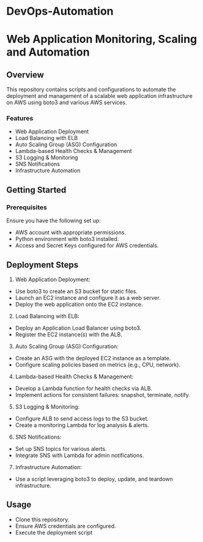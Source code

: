 # DevOps-Automation

# Web Application Monitoring, Scaling and Automation

## Overview

This repository contains scripts and configurations to automate the deployment and management of a scalable web application infrastructure on AWS using boto3 and various AWS services.

### Features
* Web Application Deployment
* Load Balancing with ELB
* Auto Scaling Group (ASG) Configuration
* Lambda-based Health Checks & Management
* S3 Logging & Monitoring
* SNS Notifications
* Infrastructure Automation

## Getting Started
### Prerequisites
Ensure you have the following set up:

* AWS account with appropriate permissions.
* Python environment with boto3 installed.
* Access and Secret Keys configured for AWS credentials.

## Deployment Steps
1. Web Application Deployment:

* Use boto3 to create an S3 bucket for static files.
* Launch an EC2 instance and configure it as a web server.
* Deploy the web application onto the EC2 instance.

2. Load Balancing with ELB:

* Deploy an Application Load Balancer using boto3.
* Register the EC2 instance(s) with the ALB.

3. Auto Scaling Group (ASG) Configuration:

* Create an ASG with the deployed EC2 instance as a template.
* Configure scaling policies based on metrics (e.g., CPU, network).
4. Lambda-based Health Checks & Management:

* Develop a Lambda function for health checks via ALB.
* Implement actions for consistent failures: snapshot, terminate, notify.

5. S3 Logging & Monitoring:

* Configure ALB to send access logs to the S3 bucket.
* Create a monitoring Lambda for log analysis & alerts.

6. SNS Notifications:

* Set up SNS topics for various alerts.
* Integrate SNS with Lambda for admin notifications.

7. Infrastructure Automation:

* Use a script leveraging boto3 to deploy, update, and teardown infrastructure.


## Usage
* Clone this repository.
* Ensure AWS credentials are configured.
* Execute the deployment script
